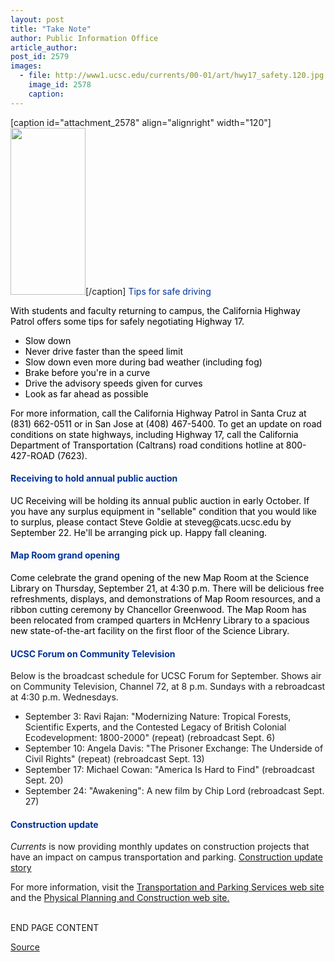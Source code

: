 ```yaml
---
layout: post
title: "Take Note"
author: Public Information Office
article_author: 
post_id: 2579
images:
  - file: http://www1.ucsc.edu/currents/00-01/art/hwy17_safety.120.jpg
    image_id: 2578
    caption: 
---
```


[caption id="attachment_2578" align="alignright" width="120"]<a href="http://dev-ucsc-news.pantheonsite.io/wp-content/uploads/2000/09/hwy17_safety.120.jpg"><img class="size-full wp-image-2578" src="http://dev-ucsc-news.pantheonsite.io/wp-content/uploads/2000/09/hwy17_safety.120.jpg" alt="" width="120" height="267" /></a>[/caption]
<font color="#003399">Tips for safe driving</font>
<p>
  <font color="#000000">With students and faculty returning to campus, the California Highway Patrol offers some tips for safely negotiating Highway 17.</font>
</p>
<ul>
  <li>
    <font color="#000000">Slow down</font>
  </li>
  <li>
    <font color="#000000">Never drive faster than the speed limit</font>
  </li>
  <li>
    <font color="#000000">Slow down even more during bad weather (including fog)</font>
  </li>
  <li>
    <font color="#000000">Brake before you're in a curve</font>
  </li>
  <li>
    <font color="#000000">Drive the advisory speeds given for curves</font>
  </li>
  <li>
    <font color="#000000">Look as far ahead as possible</font>
  </li>
</ul>
<p>
  <font color="#000000">For more information, call the California Highway Patrol in Santa Cruz at (831) 662-0511 or in San Jose at (408) 467-5400. To get an update on road conditions on state highways, including Highway 17, call the California Department of Transportation (Caltrans) road conditions hotline at 800-427-ROAD (7623).</font>
</p>
<h4>
  <font color="#003399">Receiving to hold annual public auction</font>
</h4>
<p>
  <font color="#000000">UC Receiving will be holding its annual public auction in early October. If you have any surplus equipment in "sellable" condition that you would like to surplus, please contact Steve Goldie at steveg@cats.ucsc.edu by September 22. He'll be arranging pick up. Happy fall cleaning.</font>
</p>
<h4>
  <font color="#003399">Map Room grand opening</font>
</h4>
<p>
  <font color="#000000">Come celebrate the grand opening of the new Map Room at the Science Library on Thursday, September 21, at 4:30 p.m. There will be delicious free refreshments, displays, and demonstrations of Map Room resources, and a ribbon cutting ceremony by Chancellor Greenwood. The Map Room has been relocated from cramped quarters in McHenry Library to a spacious new state-of-the-art facility on the first floor of the Science Library.</font>
</p>
<h4>
  <font color="#003399">UCSC Forum on Community Television</font>
</h4>
<p>
  Below is the broadcast schedule for UCSC Forum for September. Shows air on Community Television, Channel 72, at 8 p.m. Sundays with a rebroadcast at 4:30 p.m. Wednesdays.
</p>
<ul>
  <li>September 3: Ravi Rajan: "Modernizing Nature: Tropical Forests, Scientific Experts, and the Contested Legacy of British Colonial Ecodevelopment: 1800-2000" (repeat) (rebroadcast Sept. 6)
  </li>
  <li>September 10: Angela Davis: "The Prisoner Exchange: The Underside of Civil Rights" (repeat) (rebroadcast Sept. 13)
  </li>
  <li>September 17: Michael Cowan: "America Is Hard to Find" (rebroadcast Sept. 20)
  </li>
  <li>September 24: "Awakening": A new film by Chip Lord (rebroadcast Sept. 27)
  </li>
</ul>
<h4>
  <font color="#003399">Construction update</font>
</h4>
<p>
  <i>Currents</i> is now providing monthly updates on construction projects that have an impact on campus transportation and parking. <a href="../../construction.html">Construction update story</a>
</p>
<p>
  For more information, visit the <a href="http://www2.ucsc.edu/taps/">Transportation and Parking Services web site</a> and the <a href="http://www2.ucsc.edu/ppc/">Physical Planning and Construction web site.</a>
</p>
<p>
  <br>
  END PAGE CONTENT
</p>
<p><a href="http://www1.ucsc.edu/currents/00-01/09-11/takenote.html" title="Permalink to takenote">Source</a></p>
